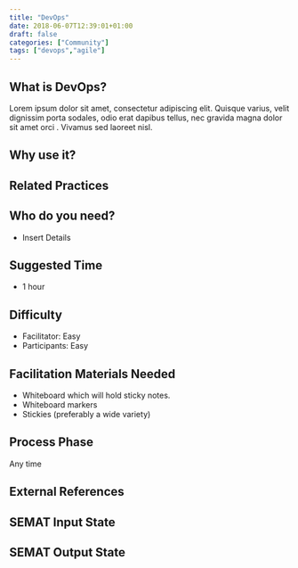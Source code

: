 ```yaml
---
title: "DevOps"
date: 2018-06-07T12:39:01+01:00
draft: false
categories: ["Community"]
tags: ["devops","agile"]
---
```


## What is DevOps?

Lorem ipsum dolor sit amet, consectetur adipiscing elit. Quisque varius, velit dignissim porta sodales, odio erat dapibus tellus, nec gravida magna dolor sit amet orci . Vivamus sed laoreet nisl.

## Why use  it?


## Related Practices


## Who do you need?

- Insert Details


## Suggested Time

- 1 hour


## Difficulty
- Facilitator: Easy
- Participants: Easy


## Facilitation Materials Needed

- Whiteboard which will hold sticky notes.
- Whiteboard markers
- Stickies (preferably a wide variety)

## Process Phase
Any time

## External References

## SEMAT Input State

## SEMAT Output State


